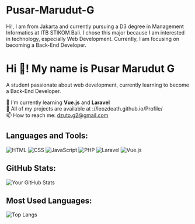 # Pusar-Marudut-G
Hi!, I am from Jakarta and currently pursuing a D3 degree in Management Informatics at ITB STIKOM Bali. I chose this major because I am interested in technology, especially Web Development. Currently, I am focusing on becoming a Back-End Developer.

# Hi 👋! My name is Pusar Marudut G
A student passionate about web development, currently learning to become a Back-End Developer.

🌱 I'm currently learning **Vue.js** and **Laravel**  
📂 All of my projects are available at ://leozdeath.github.io/Profile/  
📫 How to reach me: dzuto.g2@gmail.com

## Languages and Tools:
![HTML](https://img.shields.io/badge/HTML-E34F26?style=for-the-badge&logo=html5&logoColor=white)
![CSS](https://img.shields.io/badge/CSS-1572B6?style=for-the-badge&logo=css3&logoColor=white)
![JavaScript](https://img.shields.io/badge/JavaScript-F7DF1E?style=for-the-badge&logo=javascript&logoColor=black)
![PHP](https://img.shields.io/badge/PHP-777BB4?style=for-the-badge&logo=php&logoColor=white)
![Laravel](https://img.shields.io/badge/Laravel-FF2D20?style=for-the-badge&logo=laravel&logoColor=white)
![Vue.js](https://img.shields.io/badge/Vue.js-4FC08D?style=for-the-badge&logo=vue.js&logoColor=white)

## GitHub Stats:
![Your GitHub Stats](https://github-readme-stats.vercel.app/api?username=Maru-Dude&show_icons=true&theme=dark)

## Most Used Languages:
![Top Langs](https://github-readme-stats.vercel.app/api/top-langs/?username=Maru-Dude&layout=compact&theme=dark)
